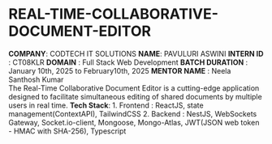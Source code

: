 # REAL-TIME-COLLABORATIVE-DOCUMENT-EDITOR
**COMPANY**: CODTECH IT SOLUTIONS
**NAME**: PAVULURI ASWINI
**INTERN ID** : CT08KLR
**DOMAIN** : Full Stack Web Development
**BATCH DURATION** : January 10th, 2025 to February10th, 2025
**MENTOR NAME** : Neela Santhosh Kumar  
The Real-Time Collaborative Document Editor is a 
cutting-edge application designed to facilitate simultaneous editing of shared documents by 
multiple users in real time.
**Tech Stack**: 1. Frontend : ReactJS, state management(ContextAPI), TailwindCSS
  2. Backend : NestJS, WebSockets Gateway, Socket.io-client, Mongoose, Mongo-Atlas, JWT(JSON web token - HMAC with SHA-256), Typescript
